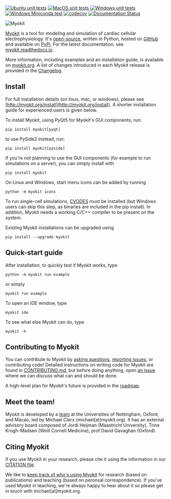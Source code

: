 [![Ubuntu unit tests](https://github.com/myokit/myokit/actions/workflows/unit-tests-ubuntu.yml/badge.svg)](https://github.com/myokit/myokit/actions/workflows/unit-tests-ubuntu.yml)
[![MacOS unit tests](https://github.com/myokit/myokit/actions/workflows/unit-tests-macos.yml/badge.svg)](https://github.com/myokit/myokit/actions/workflows/unit-tests-macos.yml)
[![Windows unit tests](https://github.com/myokit/myokit/actions/workflows/unit-tests-windows.yml/badge.svg)](https://github.com/myokit/myokit/actions/workflows/unit-tests-windows.yml)
[![Windows Miniconda test](https://github.com/myokit/myokit/actions/workflows/unit-tests-windows-miniconda.yml/badge.svg)](https://github.com/myokit/myokit/actions/workflows/unit-tests-windows-miniconda.yml)
[![codecov](https://codecov.io/gh/myokit/myokit/branch/main/graph/badge.svg)](https://codecov.io/gh/myokit/myokit)
[![Documentation Status](https://readthedocs.org/projects/myokit/badge/?version=latest)](https://myokit.readthedocs.io/?badge=latest)

![Myokit](http://myokit.org/static/img/logo.png)

[Myokit](http://myokit.org) is a tool for modeling and simulation of cardiac cellular electrophysiology.
It's [open-source](https://github.com/myokit/myokit/blob/main/LICENSE.txt), written in Python, hosted on [GitHub](https://github.com/myokit/myokit/) and available on [PyPi](https://pypi.org/project/myokit/).
For the latest documentation, see [myokit.readthedocs.io](https://myokit.readthedocs.io/).

More information, including examples and an installation guide, is available on [myokit.org](http://myokit.org).
A list of changes introduced in each Myokit release is provided in the [Changelog](https://github.com/myokit/myokit/blob/main/CHANGELOG.md).


## Install

For full installation details (on linux, mac, or windows), please see [http://myokit.org/install](http://myokit.org/install).
A shorter installation guide for experienced users is given below.

To install Myokit, using PyQt5 for Myokit's GUI components, run:

    pip install myokit[pyqt]
    
to use PySide2 instead, run:
    
    pip install myokit[pyside]
    
If you're not planning to use the GUI components (for example to run simulations on a server), you can simply install with

    pip install myokit

On Linux and Windows, start menu icons can be added by running

    python -m myokit icons

To run single-cell simulations, [CVODES](https://computation.llnl.gov/projects/sundials/sundials-software) must be installed (but Windows users can skip this step, as binaries are included in the pip install).
In addition, Myokit needs a working C/C++ compiler to be present on the system.

Existing Myokit installations can be upgraded using

    pip install --upgrade myokit


## Quick-start guide

After installation, to quickly test if Myokit works, type

    python -m myokit run example
    
or simply

    myokit run example
    
To open an IDE window, type

    myokit ide

To see what else Myokit can do, type

    myokit -h
    

## Contributing to Myokit

You can contribute to Myokit by [asking questions](https://github.com/myokit/myokit/discussions), [reporting issues](https://github.com/myokit/myokit/issues), or contributing  code!
Detailed instructions on writing code for Myokit are found in [CONTRIBUTING.md](./CONTRIBUTING.md), but before doing anything, open [an issue](https://github.com/myokit/myokit/issues) where we can discuss what can and should be done.

A high-level plan for Myokit's future is provided in the [roadmap](./ROADMAP.md).


## Meet the team!

Myokit is developed by a [team](https://github.com/orgs/myokit/people) at the Universities of Nottingham, Oxford, and Macao, led by Michael Clerx (michael[at]myokit.org).
It has an external advisory board composed of Jordi Heijman (Maastricht University), Trine Krogh-Madsen (Weill Cornell Medicine), prof David Gavaghan (Oxford).


## Citing Myokit

If you use Myokit in your research, please cite it using the information in our [CITATION file](https://github.com/myokit/myokit/blob/main/CITATION).

We like to [keep track of who's using Myokit](http://myokit.org/publications/) for research (based on publications) and teaching (based on peronsal correspondence).
If you've used Myokit in teaching, we're always happy to hear about it so please get in touch with michael[at]myokit.org.

